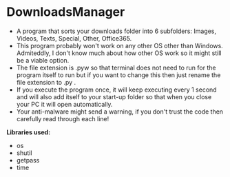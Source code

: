 # DownloadsManager
- A program that sorts your downloads folder into 6 subfolders: Images, Videos, Texts, Special, Other, Office365.
- This program probably won't work on any other OS other than Windows. Admiteddly, I don't know much about how other OS work so it might still be a viable option.
- The file extension is .pyw so that terminal does not need to run for the program itself to run but if you want to change this then just rename the file extension to .py .
- If you execute the program once, it will keep executing every 1 second and will also add itself to your start-up folder so that when you close your PC it will open automatically.
- Your anti-malware might send a warning, if you don't trust the code then carefully read through each line! 

<b>Libraries used:</b>
- os
- shutil
- getpass
- time
